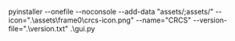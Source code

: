 pyinstaller --onefile --noconsole --add-data "assets/;assets/" --icon=".\assets\frame0\crcs-icon.png" --name="CRCS" --version-file=".\version.txt" .\gui.py